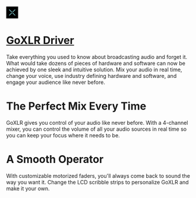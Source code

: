![goxlr-driver Logo](https://raw.githubusercontent.com/Zoullx/chocolatey-packages/master/goxlr-driver/goxlr-driver.png "GoXLR Driver Logo")

# [GoXLR Driver](https://community.chocolatey.org/packages/goxlr-driver)

Take everything you used to know about broadcasting audio and forget it. What would take dozens of pieces of hardware and software can now be achieved by one sleek and intuitive solution. Mix your audio in real time, change your voice, use industry defining hardware and software, and engage your audience like never before.

# The Perfect Mix Every Time

GoXLR gives you control of your audio like never before. With a 4-channel mixer, you can control the volume of all your audio sources in real time so you can keep your focus where it needs to be.

# A Smooth Operator

With customizable motorized faders, you'll always come back to sound the way you want it. Change the LCD scribble strips to personalize GoXLR and make it your own.
